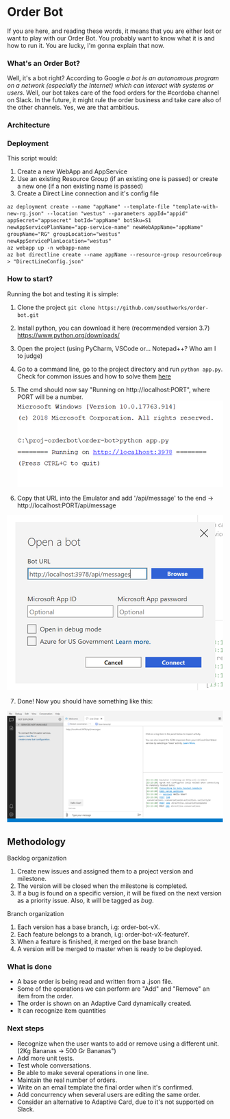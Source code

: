 # Order Bot
If you are here, and reading these words, it means that you are either lost or want to play with our Order Bot. You probably want to know what it is and how to run it. You are lucky, I'm gonna explain that now.

### What's an Order Bot?

Well, it's a bot right? According to Google _a bot is an autonomous program on a network (especially the Internet) which can interact with systems or users_. Well, our bot takes care of the food orders for the #cordoba channel on Slack. In the future, it might rule the order business and take care also of the other channels. Yes, we are that ambitious.


### Architecture

### Deployment
This script would:
1. Create a new WebApp and AppService
2. Use an existing Resource Group (if an existing one is passed) or create a new one (if a non existing name is passed)
3. Create a Direct Line connection and it's config file

```
az deployment create --name "appName" --template-file "template-with-new-rg.json" --location "westus" --parameters appId="appid" appSecret="appsecret" botId="appName" botSku=S1 newAppServicePlanName="app-service-name" newWebAppName="appName" groupName="RG" groupLocation="westus" newAppServicePlanLocation="westus"
az webapp up -n webapp-name
az bot directline create --name appName --resource-group resourceGroup > "DirectLineConfig.json"
```

### How to start?
Running the bot and testing it is simple:

1. Clone the project `git clone https://github.com/southworks/order-bot.git` 

2. Install python, you can download it here (recommended version 3.7) https://www.python.org/downloads/

3. Open the project (using PyCharm, VSCode or... Notepad++? Who am I to judge)

4. Go to a command line, go to the project directory and run `python app.py`. Check for common issues and how to solve them [here]()

5. The cmd should now say "Running on http://localhost:PORT", where PORT will be a number.
![*insert cmd image*](https://github.com/southworks/order-bot/blob/master/documentation/readme_screenshots/pycharm64_c0feHXTETT.png)

6. Copy that URL into the Emulator and add '/api/message' to the end ->  http://localhost:PORT/api/message 

![*insert emulator config image*](https://github.com/southworks/order-bot/blob/master/documentation/readme_screenshots/Bot_Framework_Emulator_bMxNfN0N5r.png)

7. Done! Now you should have something like this:

![*insert image of working bot*](https://github.com/southworks/order-bot/blob/master/documentation/readme_screenshots/Bot_Framework_Emulator_wTX09dpSCY.png)

## Methodology

Backlog organization
1. Create new issues and assigned them to a project version and milestone.
2. The version will be closed when the milestone is completed.
3. If a bug is found on a specific version, it will be fixed on the next version as a priority issue. Also, it will be tagged as _bug_.

Branch organization
1. Each version has a base branch, i.g: order-bot-vX.
2. Each feature belongs to a branch, i.g: order-bot-vX-featureY.
3. When a feature is finished, it merged on the base branch
4. A version will be merged to master when is ready to be deployed.

### What is done
- A base order is being read and written from a .json file.
- Some of the operations we can perform are "Add" and "Remove" an item from the order.
- The order is shown on an Adaptive Card dynamically created.
- It can recognize item quantities



### Next steps
- Recognize when the user wants to add or remove using a different unit. (2Kg Bananas -> 500 Gr Bananas")
- Add more unit tests.
- Test whole conversations.
- Be able to make several operations in one line.
- Maintain the real number of orders.
- Write on an email template the final order when it's confirmed.
- Add concurrency when several users are editing the same order.
- Consider an alternative to Adaptive Card, due to it's not supported on Slack.
